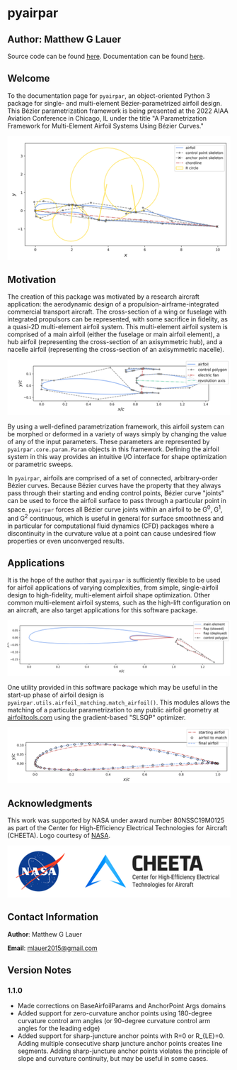 # pyairpar

## Author: Matthew G Lauer

Source code can be found [here](https://github.com/mlau154/pyairpar). Documentation can be found [here](https://mlau154.github.io/pyairpar/).

## Welcome
To the documentation page for `pyairpar`, an object-oriented Python 3 package for single- and multi-element
Bézier-parametrized airfoil design. This Bézier parametrization framework is being presented at the 2022 AIAA Aviation
Conference in Chicago, IL under the title "A Parametrization Framework for Multi-Element Airfoil Systems Using Bézier Curves."

![Image](https://github.com/mlau154/pyairpar/raw/master/docs/complex_1.png)

## Motivation

The creation of this package was motivated by a research aircraft application: the aerodynamic design of a
propulsion-airframe-integrated commercial transport aircraft. The cross-section of a wing or fuselage with integrated
propulsors can be represented, with some sacrifice in fidelity, as a quasi-2D multi-element airfoil system. This
multi-element airfoil system is comprised of a main airfoil (either the fuselage or main airfoil element), a hub
airfoil (representing the cross-section of an axisymmetric hub), and a nacelle airfoil (representing the cross-section
of an axisymmetric nacelle).

![Image](https://github.com/mlau154/pyairpar/raw/master/docs/pai.png)

By using a well-defined parametrization framework, this airfoil system can be morphed or deformed in a variety of
ways simply by changing the value of any of the input parameters. These parameters are represented by
`pyairpar.core.param.Param` objects in this framework. Defining the airfoil system in this way provides an
intuitive I/O interface for shape optimization or parametric sweeps.

In `pyairpar`, airfoils are comprised of a set of connected, arbitrary-order Bézier curves. Because Bézier curves have
the property that they always pass through their starting and ending control points, Bézier curve "joints" can be used
to force the airfoil surface to pass through a particular point in space. `pyairpar` forces all Bézier curve joints
within an airfoil to be G<sup>0</sup>, G<sup>1</sup>, and G<sup>2</sup> continuous, which is useful in general for surface
smoothness and in particular for computational fluid dynamics (CFD) packages where a discontinuity in the curvature
value at a point can cause undesired flow properties or even unconverged results.

## Applications

It is the hope of the author that `pyairpar` is sufficiently flexible to be used for airfoil applications of
varying complexities, from simple, single-airfoil design to high-fidelity, multi-element airfoil shape optimization.
Other common multi-element airfoil systems, such as the high-lift configuration on an aircraft, are also target
applications for this software package.

![Image](https://github.com/mlau154/pyairpar/raw/master/docs/high_lift.png)

One utility provided in this software package which may be useful in the start-up phase of airfoil design is
`pyairpar.utils.airfoil_matching.match_airfoil()`. This modules allows the matching of a particular parametrization
to any public airfoil geometry at [airfoiltools.com](http://airfoiltools.com/) using the gradient-based "SLSQP"
optimizer.

![Image](https://github.com/mlau154/pyairpar/raw/master/docs/sd7062_matching.png)

## Acknowledgments

This work was supported by NASA under award number 80NSSC19M0125 as part of the Center for High-Efficiency Electrical
Technologies for Aircraft (CHEETA). Logo courtesy of [NASA](https://www.nasa.gov/).

![Image](https://github.com/mlau154/pyairpar/raw/master/docs/nasa_cheeta_logo.png)

## Contact Information

**Author**: Matthew G Lauer

**Email**: mlauer2015@gmail.com

## Version Notes

### 1.1.0

- Made corrections on BaseAirfoilParams and AnchorPoint Args domains
- Added support for zero-curvature anchor points
using 180-degree curvature control arm angles (or 90-degree curvature control arm angles for the leading edge)
- Added support for sharp-juncture anchor points with R=0 or R_{LE}=0. Adding multiple consecutive sharp
juncture anchor points creates line segments. Adding sharp-juncture anchor points violates the principle of slope and
curvature continuity, but may be useful in some cases.
